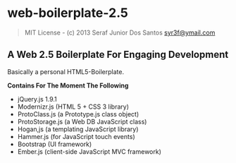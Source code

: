 # web-boilerplate-2.5

> MIT License - (c) 2013 Seraf Junior Dos Santos <syr3f@ymail.com>

## A Web 2.5 Boilerplate For Engaging Development

Basically a personal HTML5-Boilerplate.

**Contains For The Moment The Following**

* jQuery.js 1.9.1
* Modernizr.js (HTML 5 + CSS 3 library)
* ProtoClass.js (a Prototype.js class object)
* ProtoStorage.js (a Web DB JavaScript class)
* Hogan,js (a templating JavaScript library)
* Hammer.js (for JavaScript touch events)
* Bootstrap (UI framework)
* Ember.js (client-side JavaScript MVC framework)
